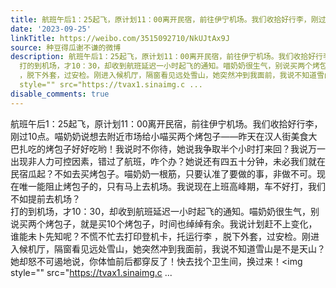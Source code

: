 ```yaml
---
title: 航班午后1：25起飞，原计划11：00离开民宿，前往伊宁机场。我们收拾好行李，刚过10点。喵奶奶说想去附近市场给小喵买两个烤包子——昨天在汉人街美食大巴扎吃的...
date: '2023-09-25'
linkTitle: https://weibo.com/3515092710/NkUJtAx9J
source: 种豆得瓜谢不谦的微博
description: 航班午后1：25起飞，原计划11：00离开民宿，前往伊宁机场。我们收拾好行李，刚过10点。喵奶奶说想去附近市场给小喵买两个烤包子——昨天在汉人街美食大巴扎吃的烤包子好好吃哟！我说时不你待，她说我争取半个小时打来回？我说万一出现非人力可控因素，错过了航班，咋个办？她说还有四五十分钟，未必我们就在民宿瓜起？不如去买烤包子。喵奶奶一根筋，只要认准了要做的事，非做不可。现在唯一能阻止烤包子的，只有马上去机场。我说现在上班高峰期，车不好打，我们不如提前去机场？<br>
  打的到机场，才10：30，却收到航班延迟一小时起飞的通知。喵奶奶很生气，别说买两个烤包子，就是买10个烤包子，时间也绰绰有余。我说计划赶不上变化，谁能未卜先知呢？不慌不忙去打印登机卡，托运行李
  ，脱下外套，过安检。刚进入候机厅，隔窗看见远处雪山，她突然冲到我面前，我说不知道雪山是不是天山？她却怒不可遏地说，你体恤前后都穿反了！快去找个卫生间，换过来！<img
  style="" src="https://tvax1.sinaimg.c ...
disable_comments: true
---
```

航班午后1：25起飞，原计划11：00离开民宿，前往伊宁机场。我们收拾好行李，刚过10点。喵奶奶说想去附近市场给小喵买两个烤包子——昨天在汉人街美食大巴扎吃的烤包子好好吃哟！我说时不你待，她说我争取半个小时打来回？我说万一出现非人力可控因素，错过了航班，咋个办？她说还有四五十分钟，未必我们就在民宿瓜起？不如去买烤包子。喵奶奶一根筋，只要认准了要做的事，非做不可。现在唯一能阻止烤包子的，只有马上去机场。我说现在上班高峰期，车不好打，我们不如提前去机场？<br> 打的到机场，才10：30，却收到航班延迟一小时起飞的通知。喵奶奶很生气，别说买两个烤包子，就是买10个烤包子，时间也绰绰有余。我说计划赶不上变化，谁能未卜先知呢？不慌不忙去打印登机卡，托运行李 ，脱下外套，过安检。刚进入候机厅，隔窗看见远处雪山，她突然冲到我面前，我说不知道雪山是不是天山？她却怒不可遏地说，你体恤前后都穿反了！快去找个卫生间，换过来！<img style="" src="https://tvax1.sinaimg.c ...